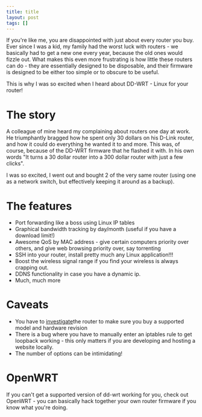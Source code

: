 ```yaml
---
title: title
layout: post
tags: []
---
```


If you're like me, you are disappointed with just about every router you buy. Ever since I was a kid, my family had the worst luck with routers - we basically had to get a new one every year, because the old ones would fizzle out.
What makes this even more frustrating is how little these routers can do - they are essentially designed to be disposable, and their firmware is designed to be either too simple or to obscure to be useful.

This is why I was so excited when I heard about DD-WRT - Linux for your router!

# The story 

A colleague of mine heard my complaining about routers one day at work. He triumphantly bragged how he spent only 30 dollars on his D-Link router, and how it could do everything he wanted it to and more. This was, of course, because of the DD-WRT firmware that he flashed it with. In his own words "It turns a 30 dollar router into a 300 dollar router with just a few clicks".

I was so excited, I went out and bought 2 of the very same router (using one as a network switch, but effectively keeping it around as a backup).

# The features

+ Port forwarding like a boss using Linux IP tables
+ Graphical bandwidth tracking by day/month (useful if you have a download limit!)
+ Awesome QoS by MAC address - give certain computers priority over others, and give web browsing priority over, say torrenting
+ SSH into your router, install pretty much any Linux application!!!
+ Boost the wireless signal range if you find your wireless is always crapping out.
+ DDNS functionality in case you have a dynamic ip.
+ Much, much more

# Caveats

+ You have to <a href="http://www.dd-wrt.com/wiki/index.php/Supported_Devices" title="investigate">investigate</a>the router to make sure you buy a supported model and hardware revision 
+ There is a bug where you have to manually enter an iptables rule to get loopback working - this only matters if you are developing and hosting a website locally.
+ The number of options can be intimidating!

# OpenWRT

If you can't get a supported version of dd-wrt working for you, check out OpenWRT - you can basically hack together your own router firmware if you know what you're doing.
